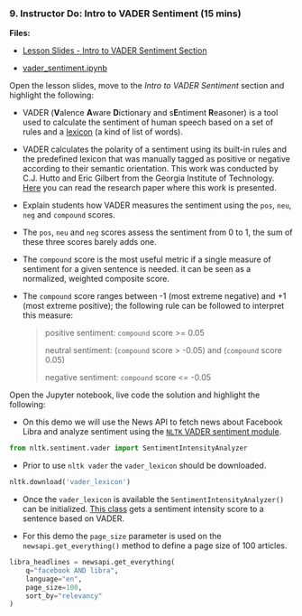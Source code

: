 ### 9. Instructor Do: Intro to VADER Sentiment (15 mins)

**Files:**

* [Lesson Slides - Intro to VADER Sentiment Section](#)

* [vader_sentiment.ipynb](Activities/09-Ins_Vader_Sentiment/Solved/vader_sentiment.ipynb)

Open the lesson slides, move to the _Intro to VADER Sentiment_ section and highlight the following:

* VADER (**V**alence **A**ware **D**ictionary and s**E**ntiment **R**easoner) is a tool used to calculate the sentiment of human speech based on a set of rules and a [lexicon](https://dictionary.cambridge.org/dictionary/english/lexicon) (a kind of list of words).

* VADER calculates the polarity of a sentiment using its built-in rules and the predefined lexicon that was manually tagged as positive or negative according to their semantic orientation. This work was conducted by C.J. Hutto and Eric Gilbert from the Georgia Institute of Technology. [Here](http://comp.social.gatech.edu/papers/icwsm14.vader.hutto.pdf) you can read the research paper where this work is presented.

* Explain students how VADER measures the sentiment using the `pos`, `neu`, `neg` and `compound` scores.

* The `pos`, `neu` and `neg` scores assess the sentiment from 0 to 1,  the sum of these three scores barely adds one.

* The `compound` score is the most useful metric if a single measure of sentiment for a given sentence is needed. it can be seen as a normalized, weighted composite score.

* The `compound` score ranges between -1 (most extreme negative) and +1 (most extreme positive); the following rule can be followed to interpret this measure:

  > positive sentiment: `compound` score >= 0.05
  >
  > neutral sentiment: (`compound` score > -0.05) and (`compound` score 0.05)
  >
  > negative sentiment: `compound` score <= -0.05

Open the Jupyter notebook, live code the solution and highlight the following:

* On this demo we will use the News API to fetch news about Facebook Libra and analyze sentiment using the [`NLTK` VADER sentiment module](https://www.nltk.org/api/nltk.sentiment.html#module-nltk.sentiment.vader).

```python
from nltk.sentiment.vader import SentimentIntensityAnalyzer
```

* Prior to use `nltk vader` the `vader_lexicon` should be downloaded.

```python
nltk.download('vader_lexicon')
```

* Once the `vader_lexicon` is available the `SentimentIntensityAnalyzer()` can be initialized. [This class](https://www.nltk.org/_modules/nltk/sentiment/vader.html#SentimentIntensityAnalyzer) gets a sentiment intensity score to a sentence based on VADER.

* For this demo the `page_size` parameter is used on the `newsapi.get_everything()` method to define a page size of 100 articles.

```python
libra_headlines = newsapi.get_everything(
    q="facebook AND libra",
    language="en",
    page_size=100,
    sort_by="relevancy"
)
```
